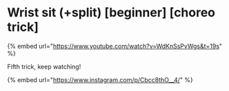 # Wrist sit (+split) \[beginner] \[choreo trick]

{% embed url="https://www.youtube.com/watch?v=WdKnSsPvWgs&t=19s" %}

Fifth trick, keep watching!

{% embed url="https://www.instagram.com/p/Cbcc8thO__4/" %}
